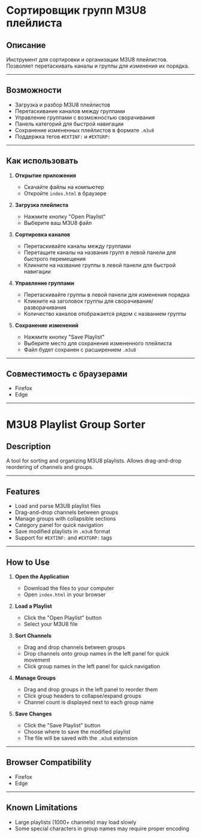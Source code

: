 # Сортировщик групп M3U8 плейлиста  

## Описание  

Инструмент для сортировки и организации M3U8 плейлистов. Позволяет перетаскивать каналы и группы для изменения их порядка.  

---

## Возможности  

- Загрузка и разбор M3U8 плейлистов  
- Перетаскивание каналов между группами  
- Управление группами с возможностью сворачивания  
- Панель категорий для быстрой навигации  
- Сохранение измененных плейлистов в формате `.m3u8`  
- Поддержка тегов `#EXTINF:` и `#EXTGRP:`  

---

## Как использовать  

1. **Открытие приложения**  
   - Скачайте файлы на компьютер  
   - Откройте `index.html` в браузере  

2. **Загрузка плейлиста**  
   - Нажмите кнопку "Open Playlist"  
   - Выберите ваш M3U8 файл  

3. **Сортировка каналов**  
   - Перетаскивайте каналы между группами  
   - Перетащите каналы на названия групп в левой панели для быстрого перемещения  
   - Кликните на название группы в левой панели для быстрой навигации  

4. **Управление группами**  
   - Перетаскивайте группы в левой панели для изменения порядка  
   - Кликните на заголовок группы для сворачивания/разворачивания  
   - Количество каналов отображается рядом с названием группы  

5. **Сохранение изменений**  
   - Нажмите кнопку "Save Playlist"  
   - Выберите место для сохранения измененного плейлиста  
   - Файл будет сохранен с расширением `.m3u8`  

---

## Совместимость с браузерами  

- Firefox  
- Edge  

---


# M3U8 Playlist Group Sorter  

## Description  

A tool for sorting and organizing M3U8 playlists. Allows drag-and-drop reordering of channels and groups.  

---

## Features  

- Load and parse M3U8 playlist files  
- Drag-and-drop channels between groups  
- Manage groups with collapsible sections  
- Category panel for quick navigation  
- Save modified playlists in `.m3u8` format  
- Support for `#EXTINF:` and `#EXTGRP:` tags  

---

## How to Use  

1. **Open the Application**  
   - Download the files to your computer  
   - Open `index.html` in your browser  

2. **Load a Playlist**  
   - Click the "Open Playlist" button  
   - Select your M3U8 file  

3. **Sort Channels**  
   - Drag and drop channels between groups  
   - Drop channels onto group names in the left panel for quick movement  
   - Click group names in the left panel for quick navigation  

4. **Manage Groups**  
   - Drag and drop groups in the left panel to reorder them  
   - Click group headers to collapse/expand groups  
   - Channel count is displayed next to each group name  

5. **Save Changes**  
   - Click the "Save Playlist" button  
   - Choose where to save the modified playlist  
   - The file will be saved with the `.m3u8` extension  

---

## Browser Compatibility  

- Firefox  
- Edge  

---

## Known Limitations  

- Large playlists (1000+ channels) may load slowly  
- Some special characters in group names may require proper encoding

